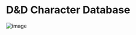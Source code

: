 # D&D Character Database
![image](https://github.com/ErminKurtic/dnd_character_db/assets/11783566/70564bd8-8eea-4aa5-bf6c-5dd00f569ff6)


